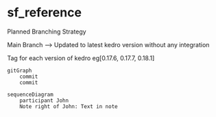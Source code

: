 # sf_reference

Planned Branching Strategy

Main Branch --> Updated to latest kedro version without any integration

Tag for each version of kedro eg[0.17.6, 0.17.7, 0.18.1] 

```mermaid
gitGraph
    commit
    commit
```




```mermaid
sequenceDiagram
    participant John
    Note right of John: Text in note
```
